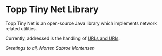 # Topp Tiny Net Library

Topp Tiny Net is an open-source Java library which implements network related utilities.

Currently, addressed is the handling of
[URLs and URIs](src/main/java/com/yelstream/topp/util/net).

_Greetings to all, Morten Sabroe Mortensen_
